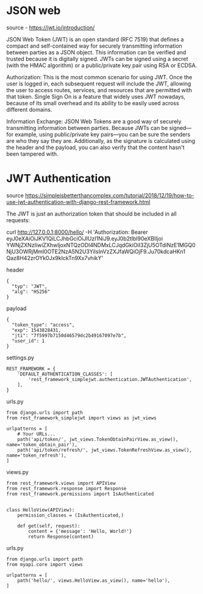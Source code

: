 # JSON web 
source - https://jwt.io/introduction/

JSON Web Token (JWT) is an open standard (RFC 7519) that defines a compact and self-contained way for securely 
transmitting information between parties as a JSON object. This information can be verified and trusted because it 
is digitally signed. JWTs can be signed using a secret (with the HMAC algorithm) or a public/private key pair using 
RSA or ECDSA.

Authorization: This is the most common scenario for using JWT. Once the user is logged in, each subsequent request 
will include the JWT, allowing the user to access routes, services, and resources that are permitted with that token. 
Single Sign On is a feature that widely uses JWT nowadays, because of its small overhead and its ability to be easily 
used across different domains.

Information Exchange: JSON Web Tokens are a good way of securely transmitting information between parties. Because 
JWTs can be signed—for example, using public/private key pairs—you can be sure the senders are who they say they are. 
Additionally, as the signature is calculated using the header and the payload, you can also verify that the content 
hasn't been tampered with.

# JWT Authentication
source
https://simpleisbetterthancomplex.com/tutorial/2018/12/19/how-to-use-jwt-authentication-with-django-rest-framework.html

The JWT is just an authorization token that should be included in all requests:

curl http://127.0.0.1:8000/hello/ -H 'Authorization: Bearer eyJ0eXAiOiJKV1QiLCJhbGciOiJIUzI1NiJ9.eyJ0b2tlbl90eXBlIjoi
YWNjZXNzIiwiZXhwIjoxNTQzODI4NDMxLCJqdGkiOiI3ZjU5OTdiNzE1MGQ0NjU3OWRjMmI0OTE2NzA5N2U3YiIsInVzZXJfaWQiOjF9.Ju70kdcaHKn1
Qaz8H42zrOYk0Jx9kIckTn9Xx7vhikY'

header

    {
      "typ": "JWT",
      "alg": "HS256"
    }

payload

    {
      "token_type": "access",
      "exp": 1543828431,
      "jti": "7f5997b7150d46579dc2b49167097e7b",
      "user_id": 1
    }

settings.py

    REST_FRAMEWORK = {
        'DEFAULT_AUTHENTICATION_CLASSES': [
            'rest_framework_simplejwt.authentication.JWTAuthentication',
        ],
    }

urls.py

    from django.urls import path
    from rest_framework_simplejwt import views as jwt_views
    
    urlpatterns = [
        # Your URLs...
        path('api/token/', jwt_views.TokenObtainPairView.as_view(), name='token_obtain_pair'),
        path('api/token/refresh/', jwt_views.TokenRefreshView.as_view(), name='token_refresh'),
    ]

views.py
    
    from rest_framework.views import APIView
    from rest_framework.response import Response
    from rest_framework.permissions import IsAuthenticated
    
    
    class HelloView(APIView):
        permission_classes = (IsAuthenticated,)
    
        def get(self, request):
            content = {'message': 'Hello, World!'}
            return Response(content)
urls.py
    
    from django.urls import path
    from myapi.core import views
    
    urlpatterns = [
        path('hello/', views.HelloView.as_view(), name='hello'),
    ]

